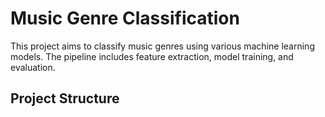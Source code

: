 # Music Genre Classification

This project aims to classify music genres using various machine learning models. The pipeline includes feature extraction, model training, and evaluation.

## Project Structure

